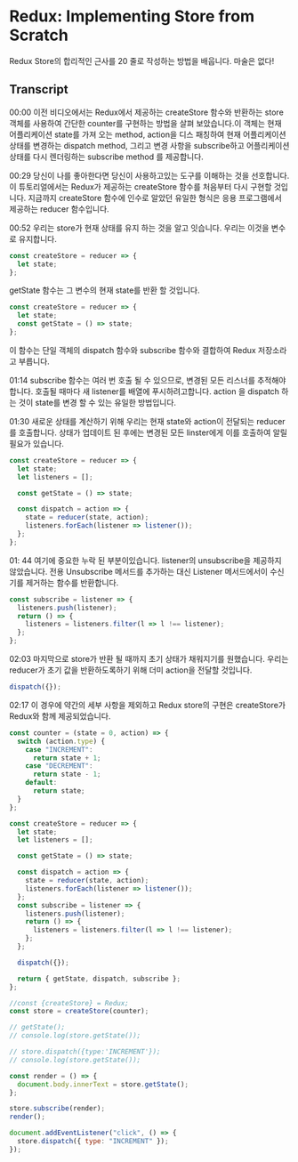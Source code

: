 # Redux: Implementing Store from Scratch

Redux Store의 합리적인 근사를 20 줄로 작성하는 방법을 배웁니다. 마술은 없다!

## Transcript

00:00 이전 비디오에서는 Redux에서 제공하는 createStore 함수와 반환하는 store 객체를 사용하여 간단한 counter를 구현하는 방법을 살펴 보았습니다.이 객체는 현재 어플리케이션 state를 가져 오는 method, action을 디스 패칭하여 현재 어플리케이션 상태를 변경하는 dispatch method, 그리고 변경 사항을 subscribe하고 어플리케이션 상태를 다시 렌더링하는 subscribe method 를 제공합니다.

00:29 당신이 나를 좋아한다면 당신이 사용하고있는 도구를 이해하는 것을 선호합니다. 이 튜토리얼에서는 Redux가 제공하는 createStore 함수를 처음부터 다시 구현할 것입니다. 지금까지 createStore 함수에 인수로 알았던 유일한 형식은 응용 프로그램에서 제공하는 reducer 함수입니다.

00:52 우리는 store가 현재 상태를 유지 하는 것을 알고 잇습니다. 우리는 이것을 변수로 유지합니다.

```js
const createStore = reducer => {
  let state;
};
```

getState 함수는 그 변수의 현재 state를 반환 할 것입니다.

```js
const createStore = reducer => {
  let state;
  const getState = () => state;
};
```

이 함수는 단일 객체의 dispatch 함수와 subscribe 함수와 결합하여 Redux 저장소라고 부릅니다.

01:14 subscribe 함수는 여러 번 호출 될 수 있으므로, 변경된 모든 리스너를 추적해야합니다. 호출될 때마다 새 listener를 배열에 푸시하려고합니다. action 을 dispatch 하는 것이 state를 변경 할 수 있는 유일한 방법입니다.

01:30 새로운 상태를 계산하기 위해 우리는 현재 state와 action이 전달되는 reducer를 호출합니다. 상태가 업데이트 된 후에는 변경된 모든 linster에게 이를 호출하여 알릴 필요가 있습니다.

```js
const createStore = reducer => {
  let state;
  let listeners = [];

  const getState = () => state;

  const dispatch = action => {
    state = reducer(state, action);
    listeners.forEach(listener => listener());
  };
};
```

01: 44 여기에 중요한 누락 된 부분이있습니다. listener의 unsubscribe을 제공하지 않았습니다. 전용 Unsubscribe 메서드를 추가하는 대신 Listener 메서드에서이 수신기를 제거하는 함수를 반환합니다.

```js
const subscribe = listener => {
  listeners.push(listener);
  return () => {
    listeners = listeners.filter(l => l !== listener);
  };
};
```

02:03 마지막으로 store가 반환 될 때까지 초기 상태가 채워지기를 원했습니다. 우리는 reducer가 초기 값을 반환하도록하기 위해 더미 action을 전달할 것입니다.

```js
dispatch({});
```

02:17 이 경우에 약간의 세부 사항을 제외하고 Redux store의 구현은 createStore가 Redux와 함께 제공되었습니다.

```js
const counter = (state = 0, action) => {
  switch (action.type) {
    case "INCREMENT":
      return state + 1;
    case "DECREMENT":
      return state - 1;
    default:
      return state;
  }
};

const createStore = reducer => {
  let state;
  let listeners = [];

  const getState = () => state;

  const dispatch = action => {
    state = reducer(state, action);
    listeners.forEach(listener => listener());
  };
  const subscribe = listener => {
    listeners.push(listener);
    return () => {
      listeners = listeners.filter(l => l !== listener);
    };
  };

  dispatch({});

  return { getState, dispatch, subscribe };
};

//const {createStore} = Redux;
const store = createStore(counter);

// getState();
// console.log(store.getState());

// store.dispatch({type:'INCREMENT'});
// console.log(store.getState());

const render = () => {
  document.body.innerText = store.getState();
};

store.subscribe(render);
render();

document.addEventListener("click", () => {
  store.dispatch({ type: "INCREMENT" });
});
```
